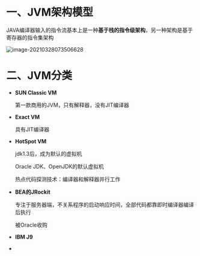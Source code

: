 # 一、JVM架构模型

JAVA编译器输入的指令流基本上是一种**基于栈的指令级架构**，另一种架构是基于寄存器的指令集架构

![image-20210328073506628](D:\myself\springboot-example\文档\typora\images\jvm11.png)

# 二、JVM分类

- **SUN Classic VM** 

  第一款商用的JVM，只有解释器，没有JIT编译器

- **Exact VM**

  具有JIT编译器

- **HotSpot VM**

  jdk1.3后，成为默认的虚拟机

  Oracle JDK、OpenJDK的默认虚拟机

  热点代码探测技术：编译器和解释器并行工作

- **BEA的JRockit**

  专注于服务器端，不关系程序的启动响应时间，全部代码都靠即时编译器编译后执行

  被Oracle收购

- **IBM J9**

  

- 

